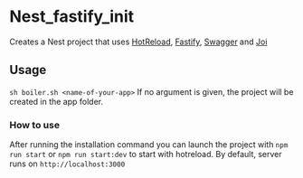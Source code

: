 # Nest_fastify_init
Creates a Nest project that uses [HotReload](https://www.docs.nestjs.com/recipes/hot-reload "Nest's hot reload"), [Fastify](https://www.fastify.io/), [Swagger](https://docs.nestjs.com/openapi/introduction "Nest's OpenAPI doc") and [Joi](https://joi.dev/)

## Usage
```sh boiler.sh <name-of-your-app>```
If no argument is given, the project will be created in the app folder.

### How to use
After running the installation command you can launch the project with ```npm run start``` or ```npm run start:dev``` to start with hotreload.
By default, server runs on ```http://localhost:3000```
